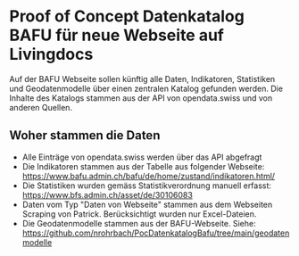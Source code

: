 # Proof of Concept Datenkatalog BAFU für neue Webseite auf Livingdocs
Auf der BAFU Webseite sollen künftig alle Daten, Indikatoren, Statistiken und Geodatenmodelle über einen zentralen Katalog gefunden werden. Die Inhalte des Katalogs stammen aus der API von opendata.swiss und von anderen Quellen.

## Woher stammen die Daten
- Alle Einträge von opendata.swiss werden über das API abgefragt
- Die Indikatoren stammen aus der Tabelle aus folgender Webseite: https://www.bafu.admin.ch/bafu/de/home/zustand/indikatoren.html/
- Die Statistiken wurden gemäss Statistikverordnung manuell erfasst: https://www.bfs.admin.ch/asset/de/30106083
- Daten vom Typ "Daten von Webseite" stammen aus dem Webseiten Scraping von Patrick. Berücksichtigt wurden nur Excel-Dateien.
- Die Geodatenmodelle stammen aus der BAFU-Webseite. Siehe: https://github.com/nrohrbach/PocDatenkatalogBafu/tree/main/geodatenmodelle
